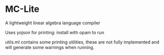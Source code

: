 # MC-Lite
A lightweight linear algebra language compiler

Uses yojson for printing: install with opam to run

utils.ml contains some printing utilities, these are not fully implemented and will generate some warnings when running.
